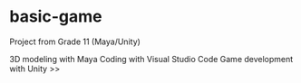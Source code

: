 # basic-game
Project from Grade 11 (Maya/Unity)

3D modeling with Maya
Coding with Visual Studio Code
Game development with Unity >>
